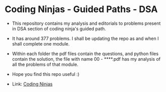 # Coding Ninjas - Guided Paths - DSA

- This repository contains my analysis and editorials to problems present in DSA section of
coding ninja's guided path.

- It has around 377 problems. I shall be updating the repo as and when I shall complete one module.

- Within each folder the pdf files contain the questions, and python files contain the solution,
the file with name 00 - ****.pdf has my analysis of all the problems of that module.

- Hope you find this repo useful :)

- Link: [Coding Ninjas](https://www.codingninjas.com/codestudio/guided-paths/data-structures-algorithms)
